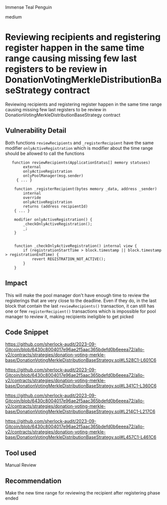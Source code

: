 Immense Teal Penguin

medium

# Reviewing recipients and registering register happen in the same time range causing missing few last registers to be review in DonationVotingMerkleDistributionBaseStrategy contract
Reviewing recipients and registering register happen in the same time range causing missing few last registers to be review in DonationVotingMerkleDistributionBaseStrategy contract
## Vulnerability Detail
Both functions `reviewRecipients` and `_registerRecipient` have the same modifier `onlyActiveRegistration` which is modifier about the time range should be allowed to call the functions
```solidity
   function reviewRecipients(ApplicationStatus[] memory statuses)
        external
        onlyActiveRegistration
        onlyPoolManager(msg.sender)
     { ... }
```
```solidity
    function _registerRecipient(bytes memory _data, address _sender)
        internal
        override
        onlyActiveRegistration
        returns (address recipientId)
    { ... }
```
```solidity
    modifier onlyActiveRegistration() {
        _checkOnlyActiveRegistration();
        _;
    }
```
```solidity

    function _checkOnlyActiveRegistration() internal view {
        if (registrationStartTime > block.timestamp || block.timestamp > registrationEndTime) {
            revert REGISTRATION_NOT_ACTIVE();
        }
    }
```
## Impact
This will make the pool manager don't have enough time to review the registerings that are very close to the deadline. Even if they do, in the last block that contain the last `reviewRecipients()` transaction, it can still has one or few `registerRecipient()` transactions which is impossible for pool manager to review it, making recipients ineligible to get picked

## Code Snippet
https://github.com/sherlock-audit/2023-09-Gitcoin/blob/6430c8004017e96ae2f5aac365bdefd0b6eeea72/allo-v2/contracts/strategies/donation-voting-merkle-base/DonationVotingMerkleDistributionBaseStrategy.sol#L528C1-L601C6

https://github.com/sherlock-audit/2023-09-Gitcoin/blob/6430c8004017e96ae2f5aac365bdefd0b6eeea72/allo-v2/contracts/strategies/donation-voting-merkle-base/DonationVotingMerkleDistributionBaseStrategy.sol#L341C1-L360C6

https://github.com/sherlock-audit/2023-09-Gitcoin/blob/6430c8004017e96ae2f5aac365bdefd0b6eeea72/allo-v2/contracts/strategies/donation-voting-merkle-base/DonationVotingMerkleDistributionBaseStrategy.sol#L214C1-L217C6

https://github.com/sherlock-audit/2023-09-Gitcoin/blob/6430c8004017e96ae2f5aac365bdefd0b6eeea72/allo-v2/contracts/strategies/donation-voting-merkle-base/DonationVotingMerkleDistributionBaseStrategy.sol#L457C1-L461C6
## Tool used

Manual Review

## Recommendation
Make the new time range for reviewing the recipient after registering phase ended